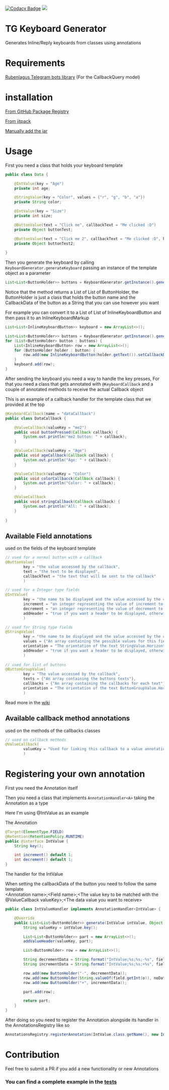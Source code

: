 [![Codacy Badge](https://api.codacy.com/project/badge/Grade/d5d2f57503aa41f6b89d8901aeb093e4)](https://www.codacy.com/manual/MouamleH/tg-keyboard-generator?utm_source=github.com&amp;utm_medium=referral&amp;utm_content=MouamleH/tg-keyboard-generator&amp;utm_campaign=Badge_Grade)
[![](https://jitpack.io/v/MouamleH/tg-keyboard-generator.svg)](https://jitpack.io/#MouamleH/tg-keyboard-generator)

# TG Keyboard Generator

Generates Inline/Reply keyboards from classes using annotations

# Requirements
[Rubenlagus Telegram bots library](https://github.com/rubenlagus/TelegramBots) (For the CallbackQuery model)

# installation
[From GitHub Package Registry](https://github.com/MouamleH/tg-keyboard-generator/packages)

[From jitpack](https://jitpack.io/#MouamleH/tg-keyboard-generator/2.2.2-beta)

[Manually add the jar](https://github.com/MouamleH/tg-keyboard-generator/blob/master/dist/tg-keyboard-generator-2.2-beta.jar)

# Usage
First you need a class that holds your keyboard template
```java
public class Data {

    @IntValue(key = "Age")
    private int age;

    @StringValue(key = "Color", values = {"r", "g", "b", "a"})
    private String color;

    @IntValue(key = "Size")
    private int size;

    @ButtonValue(text = "Click me", callbackText = "Me clicked :D")
    private Object buttonTest;

    @ButtonValue(text = "Click me 2", callbackText = "Me clicked :D", key = "me2")
    private Object buttonTest2;
    
}

```

Then you generate the keyboard by calling `KeyboardGenerator.generateKeyboard` 
passing an instance of the template object as a parameter

```java
List<List<ButtonHolder>> buttons = KeyboardGenerator.getInstance().generateKeyboard(new Data());
```

Notice that the method returns a List of List of ButtonHolder, 
the ButtonHolder is just a class that holds the button name and the CallbackData of the button as a String
that you can use however you want


For example you can convert it to a List of List of InlineKeyboardButton and then pass it to an InlineKeyboardMarkup
```java
List<List<InlineKeyboardButton>> keyboard = new ArrayList<>();

List<List<ButtonHolder>> buttons = KeyboardGenerator.getInstance().generateKeyboard(new Data());
for (List<ButtonHolder> button : buttons) {
    List<InlineKeyboardButton> row = new ArrayList<>();
    for (ButtonHolder holder : button) {
        row.add(new InlineKeyboardButton(holder.getText()).setCallbackData(holder.getData()));
    }
    keyboard.add(row);
}
```

After sending the keyboard you need a way to handle the key presses,
For that you need a class that gets annotated with `@KeyboardCallback` and a couple of 
annotated methods to receive the actual Callback object

This is an example of a callback handler for the template class that we provided at the top
```java
@KeyboardCallback(name = "dataCallback")
public class DataCallback {

    @ValueCallback(valueKey = "me2")
    public void buttonPressed(Callback callback) {
        System.out.println("me2 button: " + callback);
    }

    @ValueCallback(valueKey = "Age")
    public void ageCallback(Callback callback) {
        System.out.println("Age: " + callback);
    }

    @ValueCallback(valueKey = "Color")
    public void colorCallbacck(Callback callback) {
        System.out.println("Color: " + callback);
    }

    @ValueCallback
    public void stringCallback(Callback callback) {
        System.out.println("All: " + callback);
    }
    
}

```


## Available Field annotations
used on the fields of the keyboard template
```java
// used for a normal button with a callback
@ButtonValue(
        key = "the value accessed by the callback",
        text = "the text to be displayed",
        callbackText = "the text that will be sent to the callback"
        )

// used for a Integer type fields
@IntValue(
        key = "the name to be displayed and the value accessed by the callback", 
        increment = "an integer representing the value of increment to the integer",
        decrement = "an integer representing the value of decrement to the integer",
        addHeader = "true if you want a header to be displayed, otherwise false"
        )

// used for String type fields
@StringValue(
        key = "the name to be displayed and the value accessed by the callback",
        values = {"An array containing the possible values for this field"},
        orientation = "The orientation of the text StringValue.Horizontal or StringValue.Vertical", 
        addHeader = "true if you want a header to be displayed, otherwise false"
        )
        
// used for list of buttons
@ButtonGroupValue(
        key = "The value accessed by the callback",
        texts = {"An array containing the buttons texts"},
        callbacks = {"An array containing the callbacks for each text"}, // length must match texts[] length
        orientation = "The orientation of the text ButtonGroupValue.Horizontal or ButtonGroupValue.Vertical"
        )
```

Read more in the [wiki](https://github.com/MouamleH/tg-keyboard-generator/wiki)



## Available callback method annotations

used on the methods of the callbacks classes
```java
// used on callback methods
@ValueCallback(
        valueKey = "Used for linking this callback to a value annotation"
        )
```

# Registering your own annotation
First you need the Annotation itself 

Then you need a class that implements `AnnotationHandler<A>` taking the Annotation as a type 

Here I'm using @IntValue as an example

The Annotation
```java
@Target(ElementType.FIELD)
@Retention(RetentionPolicy.RUNTIME)
public @interface IntValue {
    String key();

    int increment() default 1;
    int decrement() default 1;
}
```

The handler for the IntValue 

When setting the callbackData of the button you need to follow the same template<br>
\<Annotation name\>;\<Field name\>;\<The value key to be matched with the @ValueCallback valueKey\>;\<The data value you want to receive\>

```java
public class IntValueHandler implements AnnotationHandler<IntValue> {

    @Override
    public List<List<ButtonHolder>> generate(IntValue intValue, Object o, Field field) throws Exception {
        String valueKey = intValue.key();

        List<List<ButtonHolder>> part = new ArrayList<>();
        addValueHeader(valueKey, part);

        List<ButtonHolder> row = new ArrayList<>();

        String decrementData = String.format("IntValue;%s;%s;-%s", field.getName(), valueKey, intValue.decrement());
        String incrementData = String.format("IntValue;%s;%s;+%s", field.getName(), valueKey, intValue.increment());

        row.add(new ButtonHolder("-", decrementData));
        row.add(new ButtonHolder(String.valueOf(field.getInt(o)), noData));
        row.add(new ButtonHolder("+", incrementData));

        part.add(row);

        return part;
    }
}
```

After doing so you need to register the Annotation alongside its handler in the AnnotationsRegistry like so
```java
AnnotationsRegistry.registerAnnotation(IntValue.class.getName(), new IntValueHandler());
```

# Contribution
Feel free to submit a PR if you add a new functionality or new Annotations


### You can find a complete example in the [tests](https://github.com/MouamleH/tg-keyboard-generator/tree/master/src/test/java/mouamle/keyboard)
